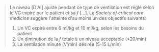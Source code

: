 > Le niveau [D'AI] ajusté pendant ce type de ventilation est réglé selon
> le VC expiré par le patient et sa *f* [...]. La *Society of critical care medicine* suggère l'atteinte d'au moins un des objectifs suivants:
>
> 1. Un VC expiré entre 6 ml/kg et 10 ml/kg, selon les besoins du
>    patient
> 2. Un diminution de la *f* totale à un niveau acceptable (<20/min)
> 3. La ventilation minute (V'min) désirée (5-15 L/min)
